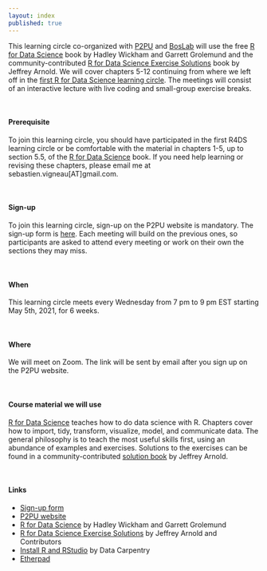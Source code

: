 ```yaml
---
layout: index
published: true
---
```


This learning circle co-organized with [P2PU](https://www.p2pu.org/en/) and [BosLab](https://www.boslab.org/) will use the free [R for Data Science](https://r4ds.had.co.nz/) book by Hadley Wickham and Garrett Grolemund  and the community-contributed [R for Data Science Exercise Solutions](https://jrnold.github.io/r4ds-exercise-solutions/index.html) book by Jeffrey Arnold. We will cover chapters 5-12 continuing from where we left off in the [first R for Data Science learning circle](https://svigneau.github.io/r4ds-lc-2021-03/). The meetings will consist of an interactive lecture with live coding and small-group exercise breaks.

<br>

#### Prerequisite

To join this learning circle, you should have participated in the first R4DS learning circle or be comfortable with the material in chapters 1-5, up to section 5.5, of the [R for Data Science](https://r4ds.had.co.nz/) book. If you need help learning or revising these chapters, please email me at sebastien.vigneau[AT]gmail.com.

<br>

#### Sign-up

To join this learning circle, sign-up on the P2PU website is mandatory. The sign-up form is [here](https://learningcircles.p2pu.org/en/signup/online-1645/). Each meeting will build on the previous ones, so participants are asked to attend every meeting or work on their own the sections they may miss.

<br>

#### When

This learning circle meets every Wednesday from 7 pm to 9 pm EST starting May 5th, 2021, for 6 weeks.

<br>

#### Where

We will meet on Zoom. The link will be sent by email after you sign up on the P2PU website.

<br>

#### Course material we will use

[R for Data Science](https://r4ds.had.co.nz/) teaches how to do data science with R. Chapters cover how to import, tidy, transform, visualize, model, and communicate data. The general philosophy is to teach the most useful skills first, using an abundance of examples and exercises. Solutions to the exercises can be found in a community-contributed [solution book](https://jrnold.github.io/r4ds-exercise-solutions/) by Jeffrey Arnold.

<br>

#### Links

* [Sign-up form](https://learningcircles.p2pu.org/en/signup/online-1544/)
* [P2PU website](https://www.p2pu.org/en/)
* [R for Data Science](https://r4ds.had.co.nz/) by Hadley Wickham and Garrett Grolemund
* [R for Data Science Exercise Solutions](https://jrnold.github.io/r4ds-exercise-solutions/index.html) by Jeffrey Arnold and Contributors
* [Install R and RStudio](https://datacarpentry.org/R-ecology-lesson/#install-r-and-rstudio) by Data Carpentry
* [Etherpad](https://etherpad.p2pu.org/p/r4ds-lc-2021-05)
